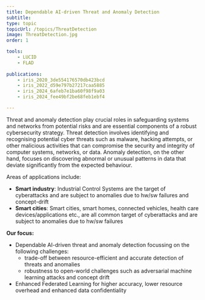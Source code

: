 ```yaml
---
title: Dependable AI-driven Threat and Anomaly Detection
subtitle: 
type: topic
topicUrl: /topics/ThreatDetection
image: ThreatDetection.jpg
order: 1

tools:
    - LUCID
    - FLAD
 
publications: 
    - iris_2020_3de554176570db423bcd
    - iris_2022_d59e797b27217caa5885
    - iris_2024_6afeb7e1ba60f98f9a03
    - iris_2024_fee49bf2be68feb1ebf4

---
```


Threat and anomaly detection play crucial roles in safeguarding systems
and networks from potential risks and are essential components of a
robust cybersecurity strategy. Threat detection involves identifying and
recognising potential cyber threats such as malware, hacking attempts,
or other malicious activities that can compromise the security and
integrity of computer systems, networks, or data. Anomaly detection, on
the other hand, focuses on discovering abnormal or unusual patterns in
data that deviate significantly from the expected behaviour.

Areas of applications include:
- **Smart industry**: Industrial Control Systems are the target of cyberattacks and are subject to anomalies due to hw/sw failures and concept-drift
- **Smart cities**: Smart cities, smart homes, connected vehicles, health care devices/applications etc., are all common target of cyberattacks and are subject to anomalies due to hw/sw failures



**Our focus:**
- Dependable AI-driven threat and anomaly detection focussing on the following challenges:
  - trade-off between resource-efficient and accurate detection of threats and anomalies
  - robustness to open-world challenges such as adversarial machine learning attacks and concept drift
- Enhanced Federated Learning for higher accuracy, lower resource overhead and enhanced data confidentiality

